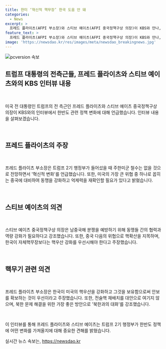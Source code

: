 ```yaml
---
title: 한미 ‘혁신적 핵무장’ 한국 도움 안 돼
categories:
  - News
excerpt: >
  프레드 플라이츠(AFPI 부소장)와 스티브 예이츠(AFPI 중국정책구상 의장)이 KBS와 만나, 트럼프 2기 행정부의 한반도 관련 정책 변화를 설명했다. 주한미군 철수 전망은 없으며 중국에 맞서 동맹을 강화하고 억제력을 확인할 것이며, 남중국해 분쟁 예방을 위해 동맹들의 협력이 필요하다고 강조했으며, 핵우산 강화를 우선시하는 것과 북핵 문제 해결을 위해 대화를 강조하고 있다.북미 정상회담을 위한 조건으로 러시아 지원 중단을 꼽았다. (150자)
feature_text: >
  프레드 플라이츠(AFPI 부소장)와 스티브 예이츠(AFPI 중국정책구상 의장)이 KBS와 만나, 트럼프 2기 행정부의 한반도 관련 정책 변화를 설명했다. 주한미군 철수 전망은 없으며 중국에 맞서 동맹을 강화하고 억제력을 확인할 것이며, 남중국해 분쟁 예방을 위해 동맹들의 협력이 필요하다고 강조했으며, 핵우산 강화를 우선시하는 것과 북핵 문제 해결을 위해 대화를 강조하고 있다.북미 정상회담을 위한 조건으로 러시아 지원 중단을 꼽았다. (150자)
image: 'https://newsdao.kr/res/images/meta/newsdao_breakingnews.jpg'
---
```


<p><img src="https://newsdao.kr/res/images/meta/newsdao_breakingnews.jpg" alt="pcversion 속보" /></p>

<h2 data-ke-size="size26">트럼프 대통령의 전측근들, 프레드 플라이츠와 스티브 예이츠와의 KBS 인터뷰 내용</h2>

<p data-ke-size="size16">&nbsp;</p>

<p>미국 전 대통령인 트럼프의 전 측근인 프레드 플라이츠와 스티브 예이츠 중국정책구상 의장이 KBS와의 인터뷰에서 한반도 관련 정책 변화에 대해 언급했습니다. 인터뷰 내용을 살펴보겠습니다.</p>

<p data-ke-size="size16">&nbsp;</p>

<h2 data-ke-size="size24">프레드 플라이츠의 주장</h2>

<p data-ke-size="size16">&nbsp;</p>

<p>프레드 플라이츠 부소장은 트럼프 2기 행정부가 들어섰을 때 주한미군 철수는 없을 것으로 전망하면서 '혁신적 변화'를 언급했습니다. 또한, 미국의 가장 큰 위협 중 하나로 꼽히는 중국에 대비하여 동맹을 강화하고 억제력을 재확인할 필요가 있다고 밝혔습니다.</p>

<p data-ke-size="size16">&nbsp;</p>

<h2 data-ke-size="size24">스티브 예이츠의 의견</h2>

<p data-ke-size="size16">&nbsp;</p>

<p>스티브 예이츠 중국정책구상 의장은 남중국해 분쟁을 예방하기 위해 동맹들 간의 협력과 역량 강화가 필요하다고 강조했습니다. 또한, 중국 다음의 위협으로 핵확산을 지목하며, 한국이 자체핵무장보다는 핵우산 강화를 우선시해야 한다고 주장했습니다.</p>

<p data-ke-size="size16">&nbsp;</p>

<h2 data-ke-size="size24">핵무기 관련 의견</h2>

<p data-ke-size="size16">&nbsp;</p>

<p>프레드 플라이츠 부소장은 한국이 미국의 핵우산을 강화하고 그것을 보유함으로써 안보를 확보하는 것이 우선이라고 주장했습니다. 또한, 전술핵 재배치를 대안으로 여기지 않으며, 북한 문제 해결을 위한 가장 좋은 방안으로 '북한과의 대화'를 강조했습니다.</p>

<p data-ke-size="size16">&nbsp;</p>

<p>이 인터뷰를 통해 프레드 플라이츠와 스티브 예이츠는 트럼프 2기 행정부가 한반도 정책에 어떤 변화를 가져올지에 대해 중요한 견해를 밝혔습니다.</p>
실시간 뉴스 속보는, <a href="https://newsdao.kr" rel="dofollow">https://newsdao.kr</a>


